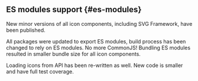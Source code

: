 ## ES modules support {#es-modules}

New minor versions of all icon components, including SVG Framework, have been published.

All packages were updated to export ES modules, build process has been changed to rely on ES modules. No more CommonJS! Bundling ES modules resulted in smaller bundle size for all icon components.

Loading icons from API has been re-written as well. New code is smaller and have full test coverage.
